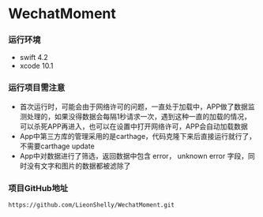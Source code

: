 # WechatMoment
### 运行环境
- swift 4.2
- xcode 10.1

### 运行项目需注意
 - 首次运行时，可能会由于网络许可的问题，一直处于加载中，APP做了数据监测处理的，如果没得数据会每隔1秒请求一次，遇到这种一直的加载的情况，可以杀死APP再进入，也可以在设置中打开网络许可，APP会自动加载数据
 - App中第三方库的管理采用的是carthage，代码克隆下来后直接运行就行了，不需要carthage update
 - App中对数据进行了筛选，返回数据中包含 error， unknown error 字段，同时没有文字和图片的数据都被滤除了
 
### 项目GitHub地址
	https://github.com/LieonShelly/WechatMoment.git
 

